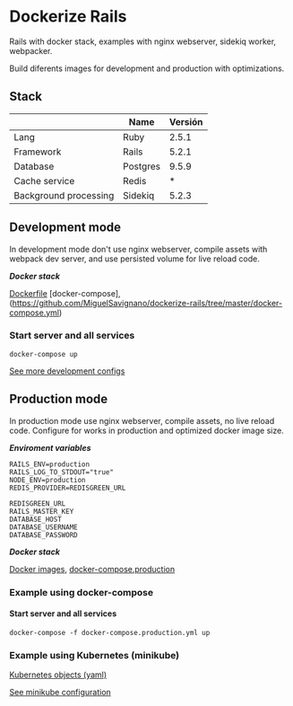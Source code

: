 # Dockerize Rails

Rails with docker stack, examples with nginx webserver, sidekiq worker, webpacker.

Build diferents images for development and production with optimizations.

## Stack

|                       | Name     | Versión |
| --------------------- | -------- | ------- |
| Lang                  | Ruby     | 2.5.1   |
| Framework             | Rails    | 5.2.1   |
| Database              | Postgres | 9.5.9   |
| Cache service         | Redis    | \*      |
| Background processing | Sidekiq  | 5.2.3   |

## Development mode

In development mode don't use nginx webserver, compile assets with webpack dev server, and use persisted volume for live reload code.

**_Docker stack_**

[Dockerfile](https://github.com/MiguelSavignano/dockerize-rails/tree/master/docker/development/Dockerfile)
[docker-compose],(https://github.com/MiguelSavignano/dockerize-rails/tree/master/docker-compose.yml)

### Start server and all services

```
docker-compose up
```

[See more development configs](https://github.com/MiguelSavignano/dockerize-rails/tree/master/docs/docker-development.md)

## Production mode

In production mode use nginx webserver, compile assets, no live reload code.
Configure for works in production and optimized docker image size.

**_Enviroment variables_**

```
RAILS_ENV=production
RAILS_LOG_TO_STDOUT="true"
NODE_ENV=production
REDIS_PROVIDER=REDISGREEN_URL

REDISGREEN_URL
RAILS_MASTER_KEY
DATABASE_HOST
DATABASE_USERNAME
DATABASE_PASSWORD
```

**_Docker stack_**

[Docker images](https://github.com/MiguelSavignano/dockerize-rails/tree/master/docker/production),
[docker-compose.production](https://github.com/MiguelSavignano/dockerize-rails/tree/master/docker-compose.production.yml)

### Example using docker-compose

#### Start server and all services

```
docker-compose -f docker-compose.production.yml up
```

### Example using Kubernetes (minikube)

[Kubernetes objects (yaml)](https://github.com/MiguelSavignano/dockerize-rails/tree/master/docker/kubernetes)

[See minikube configuration](https://github.com/MiguelSavignano/dockerize-rails/tree/master/docs/minikube.md)
